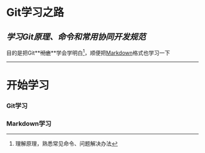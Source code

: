 Git学习之路
================
_学习Git原理、命令和常用协同开发规范_
-----------------------------------
目的是把Git**~~彻底~~**学会学明白[^明白]，顺便把<ins>Markdown</ins>格式也学习一下

[^明白]:  理解原理，熟悉常见命令、问题解决办法

*  *  *  

# **开始学习**

### Git学习


### Markdown学习

